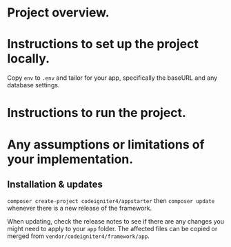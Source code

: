 # Project overview.
# Instructions to set up the project locally.

Copy `env` to `.env` and tailor for your app, specifically the baseURL
and any database settings.

# Instructions to run the project.



# Any assumptions or limitations of your implementation.

## Installation & updates

`composer create-project codeigniter4/appstarter` then `composer update` whenever
there is a new release of the framework.

When updating, check the release notes to see if there are any changes you might need to apply
to your `app` folder. The affected files can be copied or merged from
`vendor/codeigniter4/framework/app`.